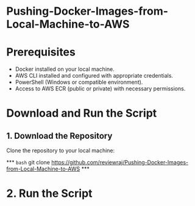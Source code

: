 # Pushing-Docker-Images-from-Local-Machine-to-AWS
# Prerequisites

- Docker installed on your local machine.
- AWS CLI installed and configured with appropriate credentials.
- PowerShell (Windows or compatible environment).
- Access to AWS ECR (public or private) with necessary permissions.

# Download and Run the Script

## 1. Download the Repository

Clone the repository to your local machine:

*** `bash`
 git clone https://github.com/reviewraj/Pushing-Docker-Images-from-Local-Machine-to-AWS ***

# 2.  Run the Script



